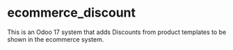 # ecommerce_discount
This is an Odoo 17 system that adds Discounts from product templates to be shown in the ecommerce system.
